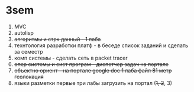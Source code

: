 # 3sem
1. MVC
1. autolisp
1. ~~алгоритмы и стрк данный - 1 лаба~~
1. технтология разработки платф - в беседе список заданий и сделать за семестр
1. комп системы - сделать сеть в packet tracer
1. ~~опер системы и сист програм - диспетчер задач на портале~~
1. ~~объектно ориент - на портале google doc 1 лаба файл 81 метр геолокация~~
1. языки разметки первые три лабы загрузить на портал (~~1, 2~~, 3)
